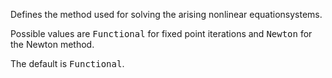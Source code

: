Defines the method used for solving the arising nonlinear equationsystems.

Possible values are <tt>Functional</tt> for fixed point iterations and
<tt>Newton</tt> for the Newton method.

The default is <tt>Functional</tt>.

